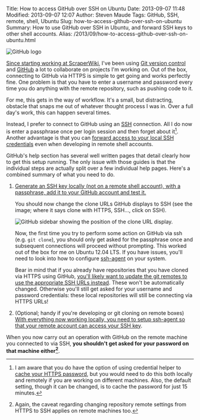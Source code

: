 Title: How to access GitHub over SSH on Ubuntu
Date: 2013-09-07 11:48
Modified: 2013-09-07 12:07
Author: Steven Maude
Tags: GitHub, SSH, remote, shell, Ubuntu
Slug: how-to-access-github-over-ssh-on-ubuntu
Summary: How to use GitHub over SSH in Ubuntu, and forward SSH keys to other shell accounts.
Alias: /2013/09/how-to-access-github-over-ssh-on-ubuntu.html

<img class="article-image" src="{static}/images/2013/GitHub_logo.png" alt="GitHub logo">

[Since starting working at
ScraperWiki](http://blog.scraperwiki.com/2013/09/02/hi-im-steve/), I've
been using [Git version control](http://git-scm.com/) and
[GitHub](https://github.com/) a lot to collaborate on projects I'm
working on. Out of the box, connecting to GitHub via HTTPS is simple to
get going and works perfectly fine. One problem is that you have to
enter a username and password every time you do anything with the remote
repository, such as pushing code to it.

For me, this gets in the way of workflow. It's a small, but distracting,
obstacle that snaps me out of whatever thought process I was in. Over a
full day's work, this can happen several times.

Instead, I prefer to connect to GitHub using an
[SSH](https://en.wikipedia.org/wiki/Secure_Shell) connection. All I do
now is enter a passphrase once per login session and then forget about
it[^1]. Another advantage is that you can [forward access to your local
SSH credentials](http://www.unixwiz.net/techtips/ssh-agent-forwarding.html)
even when developing in remote shell accounts.

GitHub's help section has several well written pages that detail clearly
how to get this setup running. The only issue with those guides is that
the individual steps are actually split over a few individual help
pages. Here's a combined summary of what you need to do.

1. [Generate an SSH key locally (not on a remote shell account), with a
passphrase, add it to your GitHub account and test
it.](https://help.github.com/articles/generating-ssh-keys)

    You should now change the clone URLs GitHub displays to SSH (see the
    image; where it says clone with HTTPS, SSH…, click on SSH).

    <div class="break-out-of-list">
      <img class="article-image" src="{static}/images/2013/GitHub_clone.png" alt="GitHub sidebar showing the position of the clone URL display.">
    </div>

    Now, the first time you try to perform some action on GitHub via ssh
    (e.g. `git clone`), you should only get asked for the passphrase once and
    subsequent connections will proceed without prompting. This worked out
    of the box for me on Ubuntu 12.04 LTS. If you have issues, you'll need
    to look into how to configure
    [ssh-agent](http://mah.everybody.org/docs/ssh) on your system.

    Bear in mind that if you already have repositories that you have cloned
    via HTTPS using GitHub, [you'll likely want to update the git remotes to
    use the appropriate SSH URLs
    instead](https://help.github.com/articles/changing-a-remote-s-url).
    These won't be automatically changed. Otherwise you'll still get asked
    for your username and password credentials: these local repositories
    will still be connecting via HTTPS URLs!

2. (Optional; handy if you're developing or git cloning on remote boxes)
[With everything now working locally, you need to setup ssh-agent so
that your remote account can access your SSH
key](https://help.github.com/articles/using-ssh-agent-forwarding).

When you now carry out an operation with GitHub on the remote machine
you connected to via SSH, **you shouldn't get asked for your password on
that machine either[^2]**.

[^1]: I am aware that you do have the
option of using credential helper to [cache your HTTPS
password](https://help.github.com/articles/set-up-git#password-caching),
but you would need to do this both locally and remotely if you are
working on different machines. Also, the default setting, though it can
be changed, is to cache the password for just 15 minutes.

[^2]: Again, the caveat regarding
changing repository remote settings from HTTPS to SSH applies on remote
machines too.
